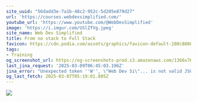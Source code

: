 ```yaml
---
site_uuid: "56dadd3e-7a1b-48c2-952c-5d205e879d27"
url: 'https://courses.webdevsimplified.com/'
youtube_url: 'https://www.youtube.com/@WebDevSimplified'
image: 'https://i.imgur.com/USlZfVg.jpeg'
site_name: Web Dev Simplified
title: From no stack to Full Stack
favicon: https://cdn.podia.com/assets/graphics/favicon-default-280c8806cb7f825b1487cbfaf3a6c2b1b5e0557e157241a49a95db1764feb6fb.png
tags:
- Training
og_screenshot_url: https://og-screenshots-prod.s3.amazonaws.com/1366x768/80/false/15cab526471955ea72b77d16c04cfd57cb0cdea5b39662e584e6e9c2cde91427.jpeg
last_jina_request: '2025-03-09T06:45:03.196Z'
jina_error: "Unexpected token ''W'', \"Web Dev Si\"... is not valid JSON"
og_last_fetch: 2025-03-07T05:19:01.805Z
---
```


![](https://i.imgur.com/USlZfVg.jpeg)
